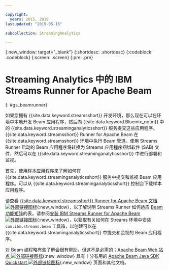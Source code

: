 ```yaml
---

copyright:
  years: 2015, 2019
lastupdated: "2019-05-16"

subcollection: StreamingAnalytics

---
```


<!-- Attribute definitions -->
{:new_window: target="_blank"}
{:shortdesc: .shortdesc}
{:codeblock: .codeblock}
{:screen: .screen}
{:pre: .pre}

# Streaming Analytics 中的 IBM Streams Runner for Apache Beam
{: #gs_beamrunner}

如果您拥有 {{site.data.keyword.streamsshort}} 开发环境，那么现在可以在环境中本地开发 Beam 应用程序，然后向 {{site.data.keyword.Bluemix_notm}} 中的 {{site.data.keyword.streaminganalyticsshort}} 服务提交这些应用程序。{{site.data.keyword.streamsshort}} Runner for Apache Beam 在 {{site.data.keyword.streamsshort}} 环境中执行 Beam 管道。使用 Streams Runner 启动的 Beam 应用程序将转换为 Streams 应用程序捆绑软件 (SAB) 文件，然后可以在 {{site.data.keyword.streaminganalyticsshort}} 中进行部署和监视。


首先，使用[样本应用程序](/docs/services/StreamingAnalytics?topic=StreamingAnalytics-starterapps)来了解如何在 {{site.data.keyword.streaminganalyticsshort}} 服务中提交和监视 Beam 应用程序。可以从 {{site.data.keyword.streaminganalyticsshort}} 控制台下载样本应用程序。

请查看 [{{site.data.keyword.streamsshort}} Runner for Apache Beam 文档 ![外部链接图标](../../icons/launch-glyph.svg "外部链接图标")](https://ibmstreams.github.io/streamsx.documentation/docs/beamrunner/beamrunner-1-intro/){:new_window}，以了解说明 Streams Runner 如何适应 [Beam 功能矩阵](https://beam.apache.org/documentation/runners/capability-matrix/)的表。请参阅[安装 IBM Streams Runner for Apache Beam ![外部链接图标](../../icons/launch-glyph.svg "外部链接图标")](http://bit.ly/2zFDpPr){:new_window}，以获取有关如何在 Streams 环境中安装 `com.ibm.streams.beam` 工具箱，以创建可以在 {{site.data.keyword.streaminganalyticsshort}} 中提交和监视的 Beam 应用程序。

对 Beam 编程略有些了解会很有帮助，但这不是必需的；[Apache Beam Web 站点 ![外部链接图标](../../icons/launch-glyph.svg "外部链接图标")](https://beam.apache.org/documentation/){:new_window} 具有十分有用的 [Apache Beam Java SDK Quickstart ![外部链接图标](../../icons/launch-glyph.svg "外部链接图标")](https://beam.apache.org/get-started/quickstart-java/){:new_window} 页面和其他文档。
